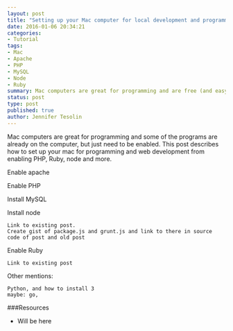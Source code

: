 ```yaml
---
layout: post
title: "Setting up your Mac computer for local development and programming"
date: 2016-01-06 20:34:21
categories:
- Tutorial
tags:
- Mac
- Apache
- PHP
- MySQL
- Node
- Ruby
summary: Mac computers are great for programming and are free (and easy) to get up and running. This post describes how to set up your mac for programming and web development from enabling PHP, Ruby, Python 3 and more.
status: post
type: post
published: true
author: Jennifer Tesolin
---
```


Mac computers are great for programming and some of the programs are already on the computer, but just need to be enabled.  This post describes how to set up your mac for programming and web development from enabling PHP, Ruby, node and more.<!--more-->

Enable apache


Enable PHP

Install MySQL

Install node

    Link to existing post.
    Create gist of package.js and grunt.js and link to there in source code of post and old post


Enable Ruby

    Link to existing post

Other mentions:

	Python, and how to install 3
	maybe: go,

###Resources
+ Will be here